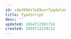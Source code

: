 ```yaml
---
id: sdp499ds7w20unr7ygdwloz
title: TypeScript
desc: ''
updated: 1654712301724
created: 1654712229112
---
```



